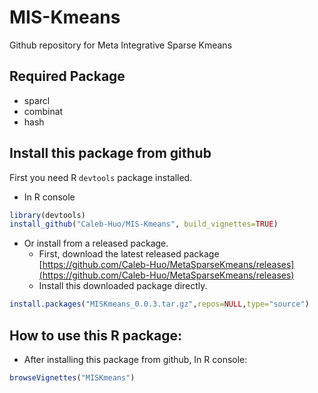 # MIS-Kmeans
Github repository for Meta Integrative Sparse Kmeans

## Required Package
* sparcl
* combinat
* hash

## Install this package from github
First you need R `devtools` package installed.

* In R console
```R
library(devtools)
install_github("Caleb-Huo/MIS-Kmeans", build_vignettes=TRUE)
```

* Or install from a released package.
    - First, download the latest released package 
[https://github.com/Caleb-Huo/MetaSparseKmeans/releases](https://github.com/Caleb-Huo/MetaSparseKmeans/releases)
    - Install this downloaded package directly.
```R
install.packages("MISKmeans_0.0.3.tar.gz",repos=NULL,type="source")
```

## How to use this R package:

* After installing this package from github, In R console:
```R
browseVignettes("MISKmeans")
```



